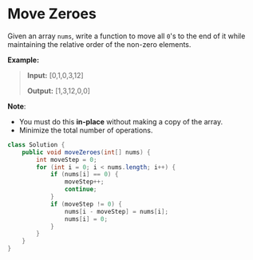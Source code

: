 # Move Zeroes

Given an array `nums`, write a function to move all `0`'s to the end of it while maintaining the relative order of the non-zero elements.

**Example:**

> **Input:** \[0,1,0,3,12\] 
>
> **Output:** \[1,3,12,0,0\]

**Note**:

* You must do this **in-place** without making a copy of the array.
* Minimize the total number of operations.

```java
class Solution {
    public void moveZeroes(int[] nums) {
        int moveStep = 0;
        for (int i = 0; i < nums.length; i++) {
            if (nums[i] == 0) {
                moveStep++;
                continue;
            }
            if (moveStep != 0) {
                nums[i - moveStep] = nums[i];
                nums[i] = 0;
            }
        }
    }
}
```

